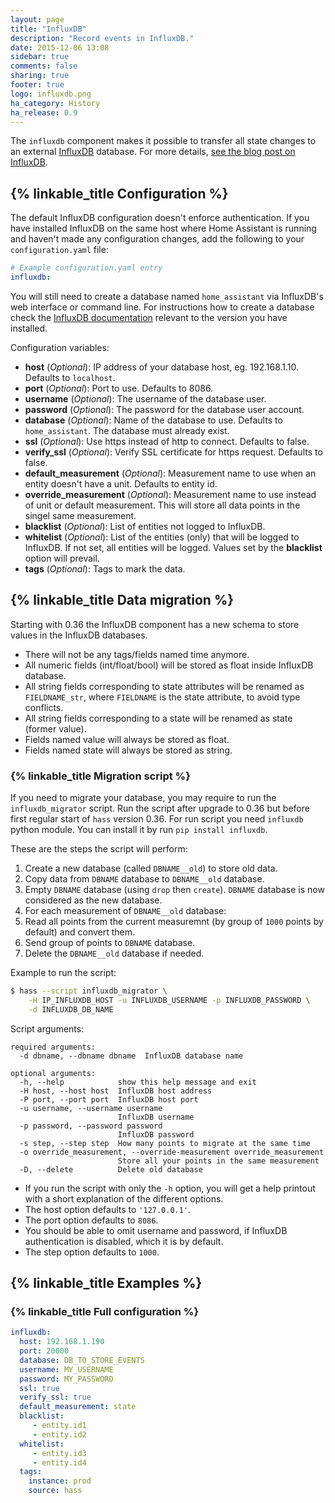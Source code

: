 ```yaml
---
layout: page
title: "InfluxDB"
description: "Record events in InfluxDB."
date: 2015-12-06 13:08
sidebar: true
comments: false
sharing: true
footer: true
logo: influxdb.png
ha_category: History
ha_release: 0.9
---
```


The `influxdb` component makes it possible to transfer all state changes to an external [InfluxDB](https://influxdb.com/) database. For more details, [see the blog post on InfluxDB](/blog/2015/12/07/influxdb-and-grafana/).

## {% linkable_title Configuration %}

The default InfluxDB configuration doesn't enforce authentication. If you have installed InfluxDB on the same host where Home Assistant is running and haven't made any configuration changes, add the following to your `configuration.yaml` file:

```yaml
# Example configuration.yaml entry
influxdb:
```

You will still need to create a database named `home_assistant` via InfluxDB's web interface or command line. For instructions how to create a database check the [InfluxDB documentation](https://docs.influxdata.com/influxdb/v1.0/introduction/getting_started/#creating-a-database) relevant to the version you have installed.

Configuration variables:

- **host** (*Optional*): IP address of your database host, eg. 192.168.1.10. Defaults to `localhost`.
- **port** (*Optional*): Port to use. Defaults to 8086.
- **username** (*Optional*): The username of the database user.
- **password** (*Optional*): The password for the database user account.
- **database** (*Optional*): Name of the database to use. Defaults to `home_assistant`. The database must already exist.
- **ssl** (*Optional*): Use https instead of http to connect. Defaults to false.
- **verify_ssl** (*Optional*): Verify SSL certificate for https request. Defaults to false.
- **default_measurement** (*Optional*): Measurement name to use when an entity doesn't have a unit. Defaults to entity id.
- **override_measurement** (*Optional*): Measurement name to use instead of unit or default measurement. This will store all data points in the singel same measurement.
- **blacklist** (*Optional*): List of entities not logged to InfluxDB.
- **whitelist** (*Optional*): List of the entities (only) that will be logged to InfluxDB. If not set, all entities will be logged. Values set by the **blacklist** option will prevail.
- **tags** (*Optional*): Tags to mark the data.

## {% linkable_title Data migration %}

Starting with 0.36 the InfluxDB component has a new schema to store values in the InfluxDB databases.

- There will not be any tags/fields named time anymore.
- All numeric fields (int/float/bool) will be stored as float inside InfluxDB database.
- All string fields corresponding to state attributes will be renamed as `FIELDNAME_str`, where `FIELDNAME` is the state attribute, to avoid type conflicts.
- All string fields corresponding to a state will be renamed as state (former value).
- Fields named value will always be stored as float.
- Fields named state will always be stored as string.

### {% linkable_title Migration script %}

If you need to migrate your database, you may require to run the `influxdb_migrator` script. Run the script after upgrade to 0.36 but before first regular start of `hass` version 0.36. For run script you need `influxdb` python module. You can install it by run `pip install influxdb`.

These are the steps the script will perform:
1. Create a new database (called `DBNAME__old`) to store old data.
2. Copy data from `DBNAME` database to `DBNAME__old` database.
3. Empty `DBNAME` database (using `drop` then `create`). `DBNAME` database is now considered as the new database.
4. For each measurement of `DBNAME__old` database:
  1. Read all points from the current measuremnt (by group of `1000` points by default) and convert them.
  2. Send group of points to `DBNAME` database.
5. Delete the `DBNAME__old` database if needed.

Example to run the script:

```bash
$ hass --script influxdb_migrator \
    -H IP_INFLUXDB_HOST -u INFLUXDB_USERNAME -p INFLUXDB_PASSWORD \
    -d INFLUXDB_DB_NAME
```
Script arguments:

```
required arguments:
  -d dbname, --dbname dbname  InfluxDB database name

optional arguments:
  -h, --help            show this help message and exit
  -H host, --host host  InfluxDB host address
  -P port, --port port  InfluxDB host port
  -u username, --username username
                        InfluxDB username
  -p password, --password password
                        InfluxDB password
  -s step, --step step  How many points to migrate at the same time
  -o override_measurement, --override-measurement override_measurement
                        Store all your points in the same measurement
  -D, --delete          Delete old database
```

- If you run the script with only the `-h` option, you will get a help printout with a short explanation of the different options.
- The host option defaults to `'127.0.0.1'`.
- The port option defaults to `8086`.
- You should be able to omit username and password, if InfluxDB authentication is disabled, which it is by default.
- The step option defaults to `1000`.


## {% linkable_title Examples %}


### {% linkable_title Full configuration %}

```yaml
influxdb:
  host: 192.168.1.190
  port: 20000
  database: DB_TO_STORE_EVENTS
  username: MY_USERNAME
  password: MY_PASSWORD
  ssl: true
  verify_ssl: true
  default_measurement: state
  blacklist:
     - entity.id1
     - entity.id2
  whitelist:
     - entity.id3
     - entity.id4
  tags:
    instance: prod
    source: hass
```
